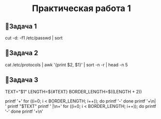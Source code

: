 <h1 align="center">Практическая работа 1</h1>
<h2>🌸Задача 1</h2>
cut -d: -f1 /etc/passwd | sort
<h2>🌸Задача 2</h2>
cat /etc/protocols | awk '{print $2, $1}' | sort -n -r | head -n 5
<h2>🌸Задача 3</h2>
TEXT="$1"
LENGTH=${#TEXT}
BORDER_LENGTH=$((LENGTH + 2))
 
printf '+'
for ((i=0; i < BORDER_LENGTH; i++)); do
        printf '-'
done
printf '+\n| '
printf "$TEXT"
printf ' |\n+'
for ((i=0; i < BORDER_LENGTH; i++)); do
        printf '-'
done
printf '+\n'
